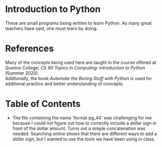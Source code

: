 # Introduction to Python
These are small programs being written to learn Python. As many great teachers have said, one must learn by doing.
# References
Many of the concepts being used here are taught in the course offered at Queens College; *CS 90 Topics in Computing: Introduction to Python* (Summer 2020).\
Additonally, the book *Automate the Boring Stuff with Python* is used for additional practice and better understanding of concepts.
# Table of Contents
- The file containing the name 'format pg_44' was challenging for me because I could not figure out how to correctly include a dollar sign in front of the dollar amount. Turns out a simple concatenation was needed. Searching online shows that there are different ways to add a dollar sign, but I wanted to use the tools we have been using in class.
